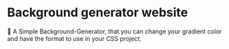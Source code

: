 # Background generator website

🔎 A Simple Background-Generator, that you can change your gradient color and have the format to use in your CSS project.

